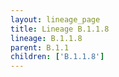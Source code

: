 ```yaml
---
layout: lineage_page
title: Lineage B.1.1.8
lineage: B.1.1.8
parent: B.1.1
children: ['B.1.1.8']
---
```

